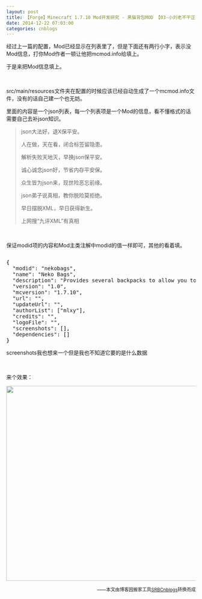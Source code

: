 ```yaml
---
layout: post
title: 【Forge】Minecraft 1.7.10 Mod开发研究 - 黑猫背包MOD 【03-小刘老不干正事你们做家长的好好管管他不然这孩子就废了】
date: 2014-12-22 07:03:00
categories: cnblogs
---
```


<p>经过上一篇的配置，Mod已经显示在列表里了，但是下面还有两行小字，表示没Mod信息，打你Mod作者一顿让他把mcmod.info给填上。</p>
<p>于是来把Mod信息填上。</p>
<p>&nbsp;</p>
<p>src/main/resources文件夹在配置的时候应该已经自动生成了一个mcmod.info文件，没有的话自己建一个也无妨。</p>
<p>里面的内容是一个json列表，每一个列表项是一个Mod的信息，看不懂格式的话需要自己去补json知识。</p>
<blockquote>
<p>json大法好，退X保平安。</p>
<p>人在做，天在看，闭合标签留隐患。</p>
<p>解析失败天地灭，早换json保平安。</p>
<p>诚心诚念json好，节省内存平安保。</p>
<p>众生皆为json来，现世险恶忘前缘。</p>
<p>json弟子说真相，教你脱险莫拒绝。</p>
<p>早日摆脱XML，早日获得新生。</p>
<p>上网搜&ldquo;九评XML&rdquo;有真相</p>
</blockquote>
<p>&nbsp;</p>
<p>保证modid项的内容和Mod主类注解中modid的值一样即可，其他的看着填。</p>
<div class="cnblogs_code" onclick="cnblogs_code_show('5525e706-ac77-4cf1-b151-dc0c9a9e1ded')"><img id="code_img_closed_5525e706-ac77-4cf1-b151-dc0c9a9e1ded" class="code_img_closed" src="http://images.cnblogs.com/OutliningIndicators/ContractedBlock.gif" alt="" /><img id="code_img_opened_5525e706-ac77-4cf1-b151-dc0c9a9e1ded" class="code_img_opened" style="display: none;" onclick="cnblogs_code_hide('5525e706-ac77-4cf1-b151-dc0c9a9e1ded',event)" src="http://images.cnblogs.com/OutliningIndicators/ExpandedBlockStart.gif" alt="" />
<div id="cnblogs_code_open_5525e706-ac77-4cf1-b151-dc0c9a9e1ded" class="cnblogs_code_hide">
<pre><span style="color: #000000;">{
  </span>"modid": "nekobags"<span style="color: #000000;">,
  </span>"name": "Neko Bags"<span style="color: #000000;">,
  </span>"description": "Provides several backpacks to allow you to carry more stuff."<span style="color: #000000;">,
  </span>"version": "1.0"<span style="color: #000000;">,
  </span>"mcversion": "1.7.10"<span style="color: #000000;">,
  </span>"url": ""<span style="color: #000000;">,
  </span>"updateUrl": ""<span style="color: #000000;">,
  </span>"authorList": ["mlxy"<span style="color: #000000;">],
  </span>"credits": ""<span style="color: #000000;">,
  </span>"logoFile": ""<span style="color: #000000;">,
  </span>"screenshots"<span style="color: #000000;">: [],
  </span>"dependencies"<span style="color: #000000;">: []
}</span></pre>
</div>
<span class="cnblogs_code_collapse">screenshots我也想来一个但是我也不知道它要的是什么数据</span></div>
<p>&nbsp;</p>
<p>来个效果：</p>
<p><img src="http://ww1.sinaimg.cn/large/69209b85gw1enigxq5vguj20o60efn1o.jpg" alt="" width="870" height="519" /></p>

<p align=right><span style="font-size: 12px">——本文由博客园搬家工具<a href="https://github.com/mlxy/SRBCnblogs">SRBCnblogs</a>转换而成</span></p>